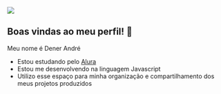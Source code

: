 ![](https://media1.tenor.com/m/JGXrCcwhaBwAAAAC/1.gif)


## Boas vindas ao meu perfil! 👋

Meu nome é Dener André

- Estou estudando pelo [Alura](https://www.alura.com.br/)
- Estou me desenvolvendo na linguagem Javascript
- Utilizo esse espaço para minha organização e compartilhamento dos meus projetos produzidos

